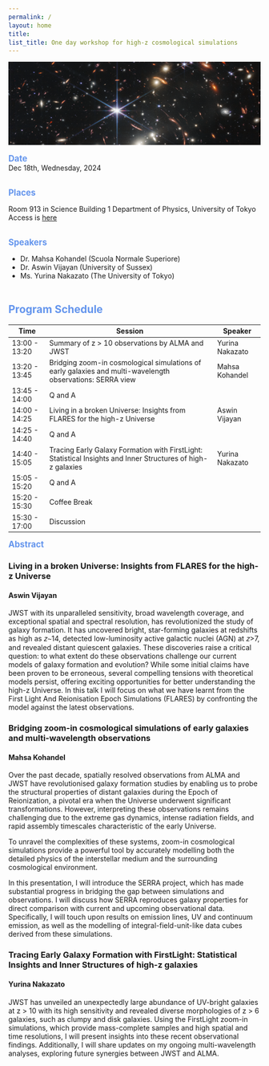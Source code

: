 ```yaml
---
permalink: /
layout: home
title: 
list_title: One day workshop for high-z cosmological simulations
---
```


<!-- CSSを適用 -->
<link rel="stylesheet" href="{{'/css/style.css'|relative_url}}">

<p align="center">
<img src="./image/JWST_image2.png" width="950px">
</p>


 <span style="font-size: 120%; color: CornflowerBlue; font-weight: bold;">Date</span>  
Dec 18th, Wednesday, 2024
<br><br>

 <span style="font-size: 120%; color: CornflowerBlue; font-weight: bold;"> Places </span> 

Room 913 in Science Building 1 
Department of Physics, University of Tokyo
Access is [here](https://www.phys.s.u-tokyo.ac.jp/en/access/)
<br>
<br>

 <span style="font-size: 120%; color: CornflowerBlue; font-weight: bold;"> Speakers </span> 

- Dr. Mahsa Kohandel (Scuola Normale Superiore)
- Dr. Aswin Vijayan  (University of Sussex)
- Ms. Yurina Nakazato (The University of Tokyo)
<br><br>

## <span style="color: CornflowerBlue;">Program Schedule</span>

| Time          | Session                                   | Speaker        |
|---------------|-------------------------------------------|----------------|
| 13:00 - 13:20 | Summary of z > 10 observations by ALMA and JWST | Yurina Nakazato |
| 13:20 - 13:45 | Bridging zoom-in cosmological simulations of early galaxies and multi-wavelength observations: SERRA view                        | Mahsa Kohandel  |
| 13:45 - 14:00 | Q and A                                  |                |
| 14:00 - 14:25 | Living in a broken Universe: Insights from FLARES for the high-z Universe                     | Aswin Vijayan   |
| 14:25 - 14:40 | Q and A                                  |                |
| 14:40 - 15:05 | Tracing Early Galaxy Formation with FirstLight: Statistical Insights and Inner Structures of high-z galaxies                | Yurina Nakazato |
| 15:05 - 15:20 | Q and A                                  |                |
| 15:20 - 15:30 | Coffee Break                             |                |
| 15:30 - 17:00 | Discussion                               |                |



 <span style="font-size: 120%; color: CornflowerBlue; font-weight: bold;">Abstract</span>  
### Living in a broken Universe: Insights from FLARES for the high-z Universe  
#### Aswin Vijayan  
JWST with its unparalleled sensitivity, broad wavelength coverage, and exceptional spatial and spectral resolution, has revolutionized the study of galaxy formation. It has uncovered bright, star-forming galaxies at redshifts as high as 𝑧∼14, detected low-luminosity active galactic nuclei (AGN) at 𝑧>7, and revealed distant quiescent galaxies. These discoveries raise a critical question: to what extent do these observations challenge our current models of galaxy formation and evolution? While some initial claims have been proven to be erroneous, several compelling tensions with theoretical models persist, offering exciting opportunities for better understanding the high-z Universe. In this talk I will focus on what we have learnt from the First Light And Reionisation Epoch Simulations (FLARES) by confronting the model against the latest observations.  

### Bridging zoom-in cosmological simulations of early galaxies and multi-wavelength observations 
#### Mahsa Kohandel  
Over the past decade, spatially resolved observations from ALMA and JWST have revolutionised galaxy formation studies by enabling us to probe the structural properties of distant galaxies during the Epoch of Reionization, a pivotal era when the Universe underwent significant transformations. However, interpreting these observations remains challenging due to the extreme gas dynamics, intense radiation fields, and rapid assembly timescales characteristic of the early Universe.

To unravel the complexities of these systems, zoom-in cosmological simulations provide a powerful tool by accurately modelling both the detailed physics of the interstellar medium and the surrounding cosmological environment.

In this presentation, I will introduce the SERRA project, which has made substantial progress in bridging the gap between simulations and observations. I will discuss how SERRA reproduces galaxy properties for direct comparison with current and upcoming observational data. Specifically, I will touch upon results on emission lines, UV and continuum emission, as well as the modelling of integral-field-unit-like data cubes derived from these simulations.



### Tracing Early Galaxy Formation with FirstLight: Statistical Insights and Inner Structures of high-z galaxies  
#### Yurina Nakazato  
JWST has unveiled an unexpectedly large abundance of UV-bright galaxies at z > 10 with its high sensitivity and revealed diverse morphologies of z > 6 galaxies, such as clumpy and disk galaxies. Using the FirstLight zoom-in simulations, which provide mass-complete samples and high spatial and time resolutions, I will present insights into these recent observational findings. Additionally, I will share updates on my ongoing multi-wavelength analyses, exploring future synergies between JWST and ALMA.









